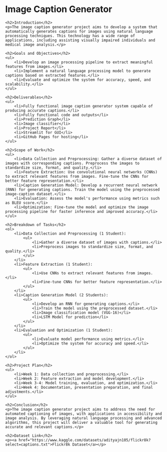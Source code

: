<!DOCTYPE html>
<html lang="en">
<head>
    <meta charset="UTF-8">
    <meta name="viewport" content="width=device-width, initial-scale=1.0">
    <title>Image Caption Generator</title>
</head>
<body>
    <h1>Image Caption Generator</h1>
    
    <h2>Introduction</h2>
    <p>The image caption generator project aims to develop a system that automatically generates captions for images using natural language processing techniques. This technology has a wide range of applications, including assisting visually impaired individuals and medical image analysis.</p>
    
    <h2>Goals and Objectives</h2>
    <ul>
        <li>Develop an image processing pipeline to extract meaningful features from images.</li>
        <li>Implement a natural language processing model to generate captions based on extracted features.</li>
        <li>Evaluate and optimize the system for accuracy, speed, and scalability.</li>
    </ul>
    
    <h2>Deliverables</h2>
    <ul>
        <li>Fully functional image caption generator system capable of producing accurate captions.</li>
        <li>Fully functional code and outputs</li>
        <li>Prediction Graph</li>
        <li>Image classifier</li>
        <li>Project Report</li>
        <li>Streamlit for GUI</li>
        <li>GitHub Pages for hosting</li>
    </ul>
    
    <h2>Scope of Work</h2>
    <ul>
        <li>Data Collection and Preprocessing: Gather a diverse dataset of images with corresponding captions. Preprocess the images to standardize size, format, and quality.</li>
        <li>Feature Extraction: Use convolutional neural networks (CNNs) to extract relevant features from images. Fine-tune the CNNs for better feature representation.</li>
        <li>Caption Generation Model: Develop a recurrent neural network (RNN) for generating captions. Train the model using the preprocessed image-caption dataset.</li>
        <li>Evaluation: Assess the model's performance using metrics such as BLEU score.</li>
        <li>Optimization: Fine-tune the model and optimize the image processing pipeline for faster inference and improved accuracy.</li>
    </ul>
    
    <h2>Breakdown of Tasks</h2>
    <ol>
        <li>Data Collection and Preprocessing (1 Student):
            <ul>
                <li>Gather a diverse dataset of images with captions.</li>
                <li>Preprocess images to standardize size, format, and quality.</li>
            </ul>
        </li>
        <li>Feature Extraction (1 Student):
            <ul>
                <li>Use CNNs to extract relevant features from images.</li>
                <li>Fine-tune CNNs for better feature representation.</li>
            </ul>
        </li>
        <li>Caption Generation Model (2 Students):
            <ul>
                <li>Develop an RNN for generating captions.</li>
                <li>Train the model using the preprocessed dataset.</li>
                <li>Image classification model (VGG-16)</li>
                <li>LSTM Model for prediction</li>
            </ul>
        </li>
        <li>Evaluation and Optimization (1 Student):
            <ul>
                <li>Evaluate model performance using metrics.</li>
                <li>Optimize the system for accuracy and speed.</li>
            </ul>
        </li>
    </ol>
    
    <h2>Project Plan</h2>
    <ul>
        <li>Week 1: Data collection and preprocessing.</li>
        <li>Week 2: Feature extraction and model development.</li>
        <li>Week 3-4: Model training, evaluation, and optimization.</li>
        <li>Week 4: Documentation, presentation preparation, and final adjustments.</li>
    </ul>
    
    <h2>Conclusion</h2>
    <p>The image caption generator project aims to address the need for automated captioning of images, with applications in accessibility and image analysis. By leveraging natural language processing and advanced algorithms, this project will deliver a valuable tool for generating accurate and relevant captions.</p>
    
    <h2>Dataset Link</h2>
    <p><a href="https://www.kaggle.com/datasets/adityajn105/flickr8k?select=captions.txt">Flickr8k Dataset</a></p>
</body>
</html>
